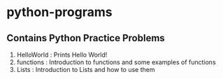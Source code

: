 # python-programs

<h2>Contains Python Practice Problems</h2>

1. HelloWorld : Prints Hello World!
2. functions : Introduction to functions and some examples of functions
3. Lists : Introduction to Lists and how to use them